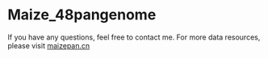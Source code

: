 # Maize_48pangenome
If you have any questions, feel free to contact me. For more data resources, please visit [maizepan.cn](www.maizepan.cn)

